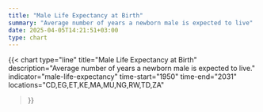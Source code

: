 ```yaml
---
title: "Male Life Expectancy at Birth"
summary: "Average number of years a newborn male is expected to live"
date: 2025-04-05T14:21:51+03:00
type: chart
---
```


{{< chart
    type="line"
    title="Male Life Expectancy at Birth"
    description="Average number of years a newborn male is expected to live."
    indicator="male-life-expectancy"
    time-start="1950"
    time-end="2031"
    locations="CD,EG,ET,KE,MA,MU,NG,RW,TD,ZA"
>}}
